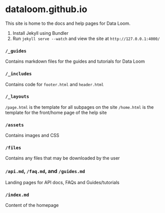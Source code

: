 # dataloom.github.io

This site is home to the docs and help pages for Data Loom.

1. Install Jekyll using Bundler
2. Run `jekyll serve --watch` and view the site at `http://127.0.0.1:4000/`

### `/_guides`

Contains markdown files for the guides and tutorials for Data Loom

### `/_includes`

Contains code for `footer.html` and `header.html`

### `/_layouts`

`/page.html` is the template for all subpages on the site
`/home.html` is the template for the front/home page of the help site

### `/assets`

Contains images and CSS

### `/files`

Contains any files that may be downloaded by the user

### `/api.md`, `/faq.md`, and `/guides.md`

Landing pages for API docs, FAQs and Guides/tutorials

### `/index.md`

Content of the homepage
